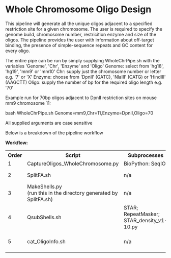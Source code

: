 # Whole Chromosome Oligo Design

This pipeline will generate all the unique oligos adjacent to a specified restriction site for a given chromosome. The user is required to specify the genome build, chromosome number, restricition enzyme and size of the oligos.
The pipeline provides the user with information about off-target binding, the presence of simple-sequence repeats and GC content for every oligo.

The entire pipe can be run by simply supplying WholeChrPipe.sh with the variables 'Genome', 'Chr', 'Enzyme' and 'Oligo'
Genome: select from 'hg18', 'hg19', 'mm9' or 'mm10'
Chr: supply just the chromosome number or letter e.g. '7' or 'X'
Enzyme: choose from 'DpnII' (GATC), 'NlaIII' (CATG) or 'HindIII' (AAGCTT)
Oligo: supply the number of bp for the required oligo length e.g. '70'

Example run for 70bp oligos adjacent to DpnII restriction sites on mouse mm9 chromosome 11:

bash WholeChrPipe.sh Genome=mm9,Chr=11,Enzyme=DpnII,Oligo=70

All supplied arguments are case sensitive

Below is a breakdown of the pipeline workflow

<b>Workflow:</b>
<table>
    <tr>
        <th>Order</th>
        <th>Script</th>
        <th>Subprocesses</th>
        <th>Run in:</th>
    </tr>
    <tr>
        <td>1</td>
        <td>CaptureOligos_WholeChromosome.py</td>
        <td>BioPython: SeqIO</td>
        <td>Any</td>
    </tr>
    <tr>
        <td>2</td>
        <td>SplitFA.sh</td>
        <td>n/a</td>
        <td>Directory with generated fasta file</td>
    </tr>
    <tr>
        <td>3</td>
        <td>MakeShells.py<br>(run this in the directory generated by SplitFA.sh)</td>
        <td>n/a</td>
        <td>Directory generated from SplitFA.sh e.g mm9_chr11_DpnII_70bp/
    </tr>
    <tr>
        <td>4</td>
        <td>QsubShells.sh</td>
        <td>STAR; RepeatMasker; STAR_density_v1-10.py</td>
        <td>Directory generated from SplitFA.sh e.g mm9_chr11_DpnII_70bp/</td>
    </tr>
    <tr>
        <td>5</td>
        <td>cat_OligoInfo.sh</td>
        <td>n/a</td>
        <td>Directory generated from SplitFA.sh e.g mm9_chr11_DpnII_70bp/</td>
    </tr>
</table>
